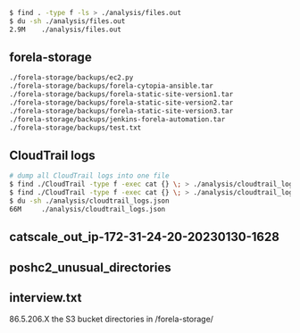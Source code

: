 ```bash
$ find . -type f -ls > ./analysis/files.out
$ du -sh ./analysis/files.out
2.9M    ./analysis/files.out
```
## forela-storage
```bash
./forela-storage/backups/ec2.py
./forela-storage/backups/forela-cytopia-ansible.tar
./forela-storage/backups/forela-static-site-version1.tar
./forela-storage/backups/forela-static-site-version2.tar
./forela-storage/backups/forela-static-site-version3.tar
./forela-storage/backups/jenkins-forela-automation.tar
./forela-storage/backups/test.txt
```
## CloudTrail logs
```bash
# dump all CloudTrail logs into one file
$ find ./CloudTrail -type f -exec cat {} \; > ./analysis/cloudtrail_logs.json
$ find ./CloudTrail -type f -exec cat {} \; > ./analysis/cloudtrail_logs.json
$ du -sh ./analysis/cloudtrail_logs.json
66M     ./analysis/cloudtrail_logs.json
```
## catscale_out_ip-172-31-24-20-20230130-1628

## poshc2_unusual_directories

## interview.txt
86.5.206.X
the S3 bucket directories in /forela-storage/